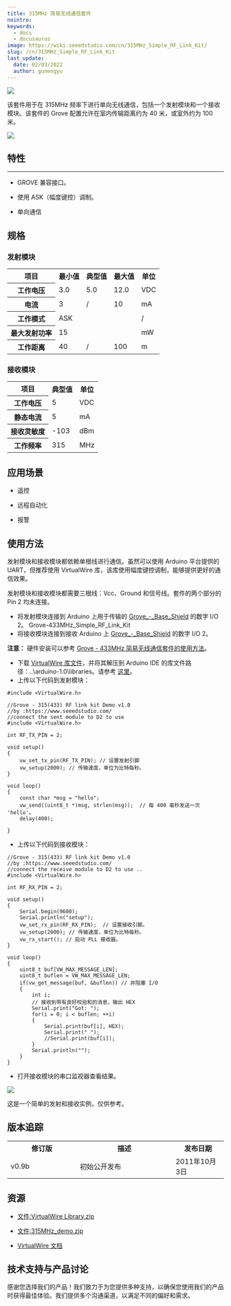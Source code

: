 ```yaml
---
title: 315MHz 简易无线通信套件
nointro:
keywords:
  - docs
  - docusaurus
image: https://wiki.seeedstudio.com/cn/315MHz_Simple_RF_Link_Kit/
slug: /cn/315MHz_Simple_RF_Link_Kit
last_update:
  date: 02/03/2022
  author: gunengyu
---
```

![](https://files.seeedstudio.com/wiki/315MHz_Simple_RF_Link_Kit/img/315M_433M.jpg)

该套件用于在 315MHz 频率下进行单向无线通信，包括一个发射模块和一个接收模块。该套件的 Grove 配置允许在室内传输距离约为 40 米，或室外约为 100 米。

[![](https://files.seeedstudio.com/wiki/Seeed-WiKi/docs/images/300px-Get_One_Now_Banner-ragular.png)](https://www.seeedstudio.com/grove-315mhz-simple-rf-link-kit-p-1061.html?cPath=139_140)

## 特性

---

* GROVE 兼容接口。

* 使用 ASK（幅度键控）调制。

* 单向通信

## 规格

### 发射模块

<table  cellspacing="0" width="80%">
<tr>
<th scope="col"> 项目</th>
<th scope="col"> 最小值</th>
<th scope="col"> 典型值</th>
<th scope="col"> 最大值</th>
<th scope="col"> 单位</th>
</tr>
<tr>
<th scope="row"> 工作电压</th>
<td> 3.0</td>
<td> 5.0</td>
<td> 12.0</td>
<td> VDC</td>
</tr>
<tr>
<th scope="row"> 电流</th>
<td> 3</td>
<td> /</td>
<td> 10</td>
<td> mA</td>
</tr>
<tr>
<th scope="row"> 工作模式</th>
<td colspan="3"> ASK</td>
<td> /</td>
</tr>
<tr>
<th scope="row"> 最大发射功率</th>
<td colspan="3"> 15</td>
<td> mW</td>
</tr>
<tr>
<th scope="row"> 工作距离</th>
<td> 40</td>
<td> /</td>
<td> 100</td>
<td> m</td>
</tr></table>

### 接收模块

<table  cellspacing="0" width="80%">
<tr>
<th scope="col"> 项目</th>
<th scope="col"> 典型值</th>
<th scope="col"> 单位</th>
</tr>
<tr>
<th scope="row"> 工作电压</th>
<td> 5</td>
<td> VDC</td>
</tr>
<tr>
<th scope="row"> 静态电流</th>
<td> 5</td>
<td> mA</td>
</tr>
<tr>
<th scope="row"> 接收灵敏度</th>
<td> -103</td>
<td> dBm</td>
</tr>
<tr>
<th scope="row"> 工作频率</th>
<td> 315</td>
<td> MHz</td>
</tr></table>

## 应用场景

* 遥控

* 远程自动化

* 报警

## 使用方法

发射模块和接收模块都依赖单根线进行通信。虽然可以使用 Arduino 平台提供的 UART，但推荐使用 VirtualWire 库，该库使用幅度键控调制，能够提供更好的通信效果。

发射模块和接收模块都需要三根线：Vcc、Ground 和信号线。套件的两个部分的 Pin 2 均未连接。

* 将发射模块连接到 Arduino 上用于传输的 [Grove_-_Base_Shield](/cn/Base_Shield_V2 "Grove - Base Shield") 的数字 I/O 2。
Grove-433MHz_Simple_RF_Link_Kit
* 将接收模块连接到接收 Arduino 上 [Grove_-_Base_Shield](/cn/Base_Shield_V2 "Grove - Base Shield") 的数字 I/O 2。

**注意：** 硬件安装可以参考 [Grove - 433MHz 简易无线通信套件的使用方法](/cn/Grove-433MHz_Simple_RF_Link_Kit "Grove-433MHz_Simple_RF_Link_Kit")。

* 下载 [VirtualWire 库文件](https://files.seeedstudio.com/wiki/315MHz_Simple_RF_Link_Kit/res/VirtualWire_Library.zip)，并将其解压到 Arduino IDE 的库文件路径：..\arduino-1.0\libraries。请参考 [这里](http://www.pjrc.com/teensy/td_libs_VirtualWire.html)。
* 上传以下代码到发射模块：

```
#include <VirtualWire.h>

//Grove - 315(433) RF link kit Demo v1.0
//by :https://www.seeedstudio.com/
//connect the sent module to D2 to use
#include <VirtualWire.h>

int RF_TX_PIN = 2;

void setup()
{
    vw_set_tx_pin(RF_TX_PIN); // 设置发射引脚
    vw_setup(2000); // 传输速度，单位为比特每秒。
}

void loop()
{
    const char *msg = "hello";
    vw_send((uint8_t *)msg, strlen(msg));  // 每 400 毫秒发送一次 'hello'。
    delay(400);

}
```

* 上传以下代码到接收模块：

```
//Grove - 315(433) RF link kit Demo v1.0
//by :https://www.seeedstudio.com/
//connect the receive module to D2 to use ..
#include <VirtualWire.h>

int RF_RX_PIN = 2;

void setup()
{
    Serial.begin(9600);
    Serial.println("setup");
    vw_set_rx_pin(RF_RX_PIN);  // 设置接收引脚。
    vw_setup(2000); // 传输速度，单位为比特每秒。
    vw_rx_start(); // 启动 PLL 接收器。
}

void loop()
{
    uint8_t buf[VW_MAX_MESSAGE_LEN];
    uint8_t buflen = VW_MAX_MESSAGE_LEN;
    if(vw_get_message(buf, &buflen)) // 非阻塞 I/O
    {
        int i;
        // 接收到带有良好校验和的消息，输出 HEX
        Serial.print("Got: ");
        for(i = 0; i < buflen; ++i)
        {
            Serial.print(buf[i], HEX);
            Serial.print(" ");
            //Serial.print(buf[i]);
        }
        Serial.println("");
    }
}
```

* 打开接收模块的串口监视器查看结果。

![](https://files.seeedstudio.com/wiki/315MHz_Simple_RF_Link_Kit/img/Receive_Data.jpg)

这是一个简单的发射和接收实例，仅供参考。

## 版本追踪

<table>
<tr>
<th> 修订版</th>
<th> 描述</th>
<th> 发布日期</th>
</tr>
<tr>
<td width="300px"> v0.9b</td>
<td width="500px"> 初始公开发布</td>
<td width="200px"> 2011年10月3日</td>
</tr></table>

## 资源

* [文件:VirtualWire Library.zip](https://files.seeedstudio.com/wiki/315MHz_Simple_RF_Link_Kit/res/VirtualWire_Library.zip)

* [文件:315MHz_demo.zip](https://files.seeedstudio.com/wiki/315MHz_Simple_RF_Link_Kit/res/315MHz_Demo.zip)

* [VirtualWire 文档](http://www.open.com.au/mikem/arduino/VirtualWire.pdf)

## 技术支持与产品讨论

感谢您选择我们的产品！我们致力于为您提供多种支持，以确保您使用我们的产品时获得最佳体验。我们提供多个沟通渠道，以满足不同的偏好和需求。

<div class="button_tech_support_container">
<a href="https://forum.seeedstudio.com/" class="button_forum"></a> 
<a href="https://www.seeedstudio.com/contacts" class="button_email"></a>
</div>

<div class="button_tech_support_container">
<a href="https://discord.gg/eWkprNDMU7" class="button_discord"></a> 
<a href="https://github.com/Seeed-Studio/wiki-documents/discussions/69" class="button_discussion"></a>
</div>